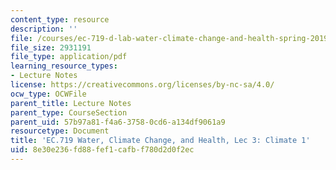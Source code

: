 ```yaml
---
content_type: resource
description: ''
file: /courses/ec-719-d-lab-water-climate-change-and-health-spring-2019/8e30e236fd88fef1cafbf780d2d0f2ec_MITEC_719S19_lec3.pdf
file_size: 2931191
file_type: application/pdf
learning_resource_types:
- Lecture Notes
license: https://creativecommons.org/licenses/by-nc-sa/4.0/
ocw_type: OCWFile
parent_title: Lecture Notes
parent_type: CourseSection
parent_uid: 57b97a81-f4a6-3758-0cd6-a134df9061a9
resourcetype: Document
title: 'EC.719 Water, Climate Change, and Health, Lec 3: Climate 1'
uid: 8e30e236-fd88-fef1-cafb-f780d2d0f2ec
---
```

